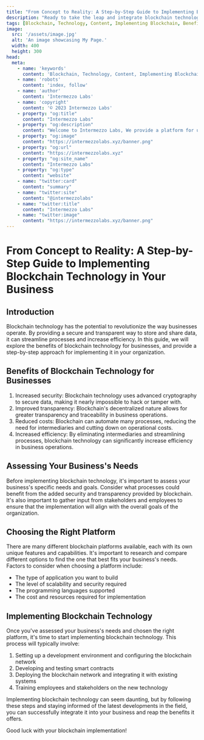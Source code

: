 ```yaml
---
title: "From Concept to Reality: A Step-by-Step Guide to Implementing Blockchain Technology in Your Business"
description: "Ready to take the leap and integrate blockchain technology into your business operations? This guide breaks down the process, from understanding the concept to successful implementation."
tags: [Blockchain, Technology, Content, Implementing Blockchain, Benefit your business]
image:
  src: '/assets/image.jpg'
  alt: 'An image showcasing My Page.'
  width: 400
  height: 300
head:
  meta:
    - name: 'keywords'
      content: 'Blockchain, Technology, Content, Implementing Blockchain, Benefit your business'
    - name: 'robots'
      content: 'index, follow'
    - name: 'author'
      content: 'Intermezzo Labs'
    - name: 'copyright'
      content: '© 2023 Intermezzo Labs'
    - property: "og:title"
      content: "Intermezzo Labs"
    - property: "og:description"
      content: "Welcome to Intermezzo Labs, We provide a platform for users to create, manage and trade digital assets. These platforms can be used for a variety of purposes, such as gaming, collectibles, and e-commerce. Intermezzo Labs is for anyone who wants to leverage blockchain technology."
    - property: "og:image"
      content: "https://intermezzolabs.xyz/banner.png"
    - property: "og:url"
      content: "https://intermezzolabs.xyz"
    - property: "og:site_name"
      content: "Intermezzo Labs"
    - property: "og:type"
      content: "website"
    - name: "twitter:card"
      content: "summary"
    - name: "twitter:site"
      content: "@intermezzolabs"
    - name: "twitter:title"
      content: "Intermezzo Labs"
    - name: "twitter:image"
      content: "https://intermezzolabs.xyz/banner.png"
---
```


# From Concept to Reality: A Step-by-Step Guide to Implementing Blockchain Technology in Your Business

## Introduction
Blockchain technology has the potential to revolutionize the way businesses operate. By providing a secure and transparent way to store and share data, it can streamline processes and increase efficiency. In this guide, we will explore the benefits of blockchain technology for businesses, and provide a step-by-step approach for implementing it in your organization.

## Benefits of Blockchain Technology for Businesses
1. Increased security: Blockchain technology uses advanced cryptography to secure data, making it nearly impossible to hack or tamper with.
2. Improved transparency: Blockchain's decentralized nature allows for greater transparency and traceability in business operations.
3. Reduced costs: Blockchain can automate many processes, reducing the need for intermediaries and cutting down on operational costs.
4. Increased efficiency: By eliminating intermediaries and streamlining processes, blockchain technology can significantly increase efficiency in business operations.

## Assessing Your Business's Needs
Before implementing blockchain technology, it's important to assess your business's specific needs and goals. Consider what processes could benefit from the added security and transparency provided by blockchain. It's also important to gather input from stakeholders and employees to ensure that the implementation will align with the overall goals of the organization.

## Choosing the Right Platform
There are many different blockchain platforms available, each with its own unique features and capabilities. It's important to research and compare different options to find the one that best fits your business's needs. Factors to consider when choosing a platform include:
- The type of application you want to build
- The level of scalability and security required
- The programming languages supported
- The cost and resources required for implementation

## Implementing Blockchain Technology
Once you've assessed your business's needs and chosen the right platform, it's time to start implementing blockchain technology. This process will typically involve:
1. Setting up a development environment and configuring the blockchain network
2. Developing and testing smart contracts
3. Deploying the blockchain network and integrating it with existing systems
4. Training employees and stakeholders on the new technology

Implementing blockchain technology can seem daunting, but by following these steps and staying informed of the latest developments in the field, you can successfully integrate it into your business and reap the benefits it offers.

Good luck with your blockchain implementation!
